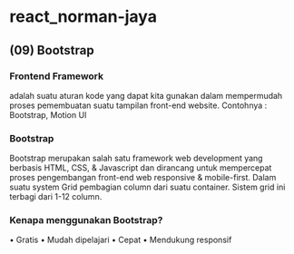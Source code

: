 # react_norman-jaya
## (09) Bootstrap

### Frontend Framework
adalah suatu aturan kode yang dapat kita gunakan dalam mempermudah proses pemembuatan suatu tampilan front-end website. Contohnya : Bootstrap, Motion UI

### Bootstrap
Bootstrap merupakan salah satu framework web development yang berbasis HTML, CSS, & Javascript dan dirancang untuk mempercepat proses pengembangan front-end web responsive & mobile-first.
Dalam suatu system Grid pembagian column dari suatu container. Sistem grid ini terbagi dari 1-12 column.

### Kenapa menggunakan Bootstrap?
•	Gratis
•	Mudah dipelajari
•	Cepat
•	Mendukung responsif
